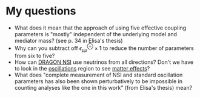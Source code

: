 # My questions

- What does it mean that the approach of using five effective coupling parameters is "mostly" independent of the underlying model and mediator mass? (see p. 34 in Elisa's thesis)
- Why can you subtract off $\epsilon_{\mu\mu}^\oplus \times \mathbf{1}$ to reduce the number of parameters from six to five?
- How can [DRAGON NSI](dragon-nsi.md) use neutrinos from all directions? Don't we have to look in the [oscillations](oscillation.md) region to see [matter effects](matter-effects.md)?
- What does "complete measurement of NSI and standard oscillation parameters has also been shown perturbatively to be impossible in counting analyses like the one in this work" (from Elisa's thesis) mean?
